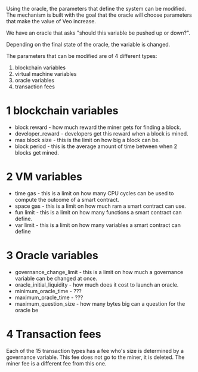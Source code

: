 Using the oracle, the parameters that define the system can be modified. The mechanism is built with the goal that the oracle will choose parameters that make the value of Veo increase.

We have an oracle that asks "should this variable be pushed up or down?".

Depending on the final state of the oracle, the variable is changed.


The parameters that can be modified are of 4 different types:
1) blockchain variables
2) virtual machine variables
3) oracle variables
4) transaction fees

1 blockchain variables
======

* block reward - how much reward the miner gets for finding a block.
* developer_reward - developers get this reward when a block is mined.
* max block size - this is the limit on how big a block can be.
* block period - this is the average amount of time between when 2 blocks get mined.

2 VM variables
======

* time gas - this is a limit on how many CPU cycles can be used to compute the outcome of a smart contract.
* space gas - this is a limit on how much ram a smart contract can use.
* fun limit - this is a limit on how many functions a smart contract can define.
* var limit - this is a limit on how many variables a smart contract can define

3 Oracle variables
======

* governance_change_limit - this is a limit on how much a governance variable can be changed at once.
* oracle_initial_liquidity - how much does it cost to launch an oracle.
* minimum_oracle_time - ???
* maximum_oracle_time - ???
* maximum_question_size - how many bytes big can a question for the oracle be

4 Transaction fees
======

Each of the 15 transaction types has a fee who's size is determined by a governance variable.
This fee does not go to the miner, it is deleted.
The miner fee is a different fee from this one.